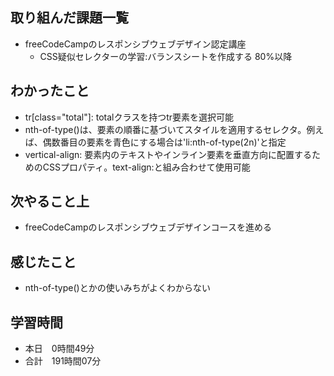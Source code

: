 ## 取り組んだ課題一覧
- freeCodeCampのレスポンシブウェブデザイン認定講座
    - CSS疑似セレクターの学習:バランスシートを作成する 80%以降
## わかったこと
- tr[class="total"]: totalクラスを持つtr要素を選択可能
- nth-of-type()は、要素の順番に基づいてスタイルを適用するセレクタ。例えば、偶数番目の要素を青色にする場合は'li:nth-of-type(2n)'と指定
- vertical-align: 要素内のテキストやインライン要素を垂直方向に配置するためのCSSプロパティ。text-align:と組み合わせて使用可能
## 次やること上
- freeCodeCampのレスポンシブウェブデザインコースを進める
## 感じたこと
- nth-of-type()とかの使いみちがよくわからない
## 学習時間
- 本日　0時間49分
- 合計　191時間07分